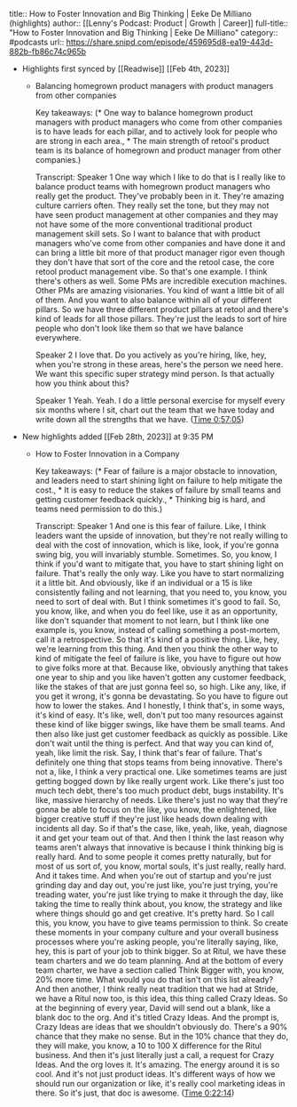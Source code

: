 title:: How to Foster Innovation and Big Thinking | Eeke De Milliano (highlights)
author:: [[Lenny's Podcast: Product | Growth | Career]]
full-title:: "How to Foster Innovation and Big Thinking | Eeke De Milliano"
category:: #podcasts
url:: https://share.snipd.com/episode/459695d8-ea19-443d-882b-fb86c74c965b

- Highlights first synced by [[Readwise]] [[Feb 4th, 2023]]
	- Balancing homegrown product managers with product managers from other companies
	  
	  Key takeaways:
	  (* One way to balance homegrown product managers with product managers who come from other companies is to have leads for each pillar, and to actively look for people who are strong in each area., * The main strength of retool's product team is its balance of homegrown and product manager from other companies.)
	  
	  Transcript:
	  Speaker 1
	  One way which I like to do that is I really like to balance product teams with homegrown product managers who really get the product. They've probably been in it. They're amazing culture carriers often. They really set the tone, but they may not have seen product management at other companies and they may not have some of the more conventional traditional product management skill sets. So I want to balance that with product managers who've come from other companies and have done it and can bring a little bit more of that product manager rigor even though they don't have that sort of the core and the retool case, the core retool product management vibe. So that's one example. I think there's others as well. Some PMs are incredible execution machines. Other PMs are amazing visionaries. You kind of want a little bit of all of them. And you want to also balance within all of your different pillars. So we have three different product pillars at retool and there's kind of leads for all those pillars. They're just the leads to sort of hire people who don't look like them so that we have balance everywhere.
	  
	  Speaker 2
	  I love that. Do you actively as you're hiring, like, hey, when you're strong in these areas, here's the person we need here. We want this specific super strategy mind person. Is that actually how you think about this?
	  
	  Speaker 1
	  Yeah. Yeah. I do a little personal exercise for myself every six months where I sit, chart out the team that we have today and write down all the strengths that we have. ([Time 0:57:05](https://share.snipd.com/snip/9dbabe4e-b15a-41be-bd8c-155e6c4846f9))
- New highlights added [[Feb 28th, 2023]] at 9:35 PM
	- How to Foster Innovation in a Company
	  
	  Key takeaways:
	  (* Fear of failure is a major obstacle to innovation, and leaders need to start shining light on failure to help mitigate the cost., * It is easy to reduce the stakes of failure by small teams and getting customer feedback quickly., * Thinking big is hard, and teams need permission to do this.)
	  
	  Transcript:
	  Speaker 1
	  And one is this fear of failure. Like, I think leaders want the upside of innovation, but they're not really willing to deal with the cost of innovation, which is like, look, if you're gonna swing big, you will invariably stumble. Sometimes. So, you know, I think if you'd want to mitigate that, you have to start shining light on failure. That's really the only way. Like you have to start normalizing it a little bit. And obviously, like if an individual or a 15 is like consistently failing and not learning, that you need to, you know, you need to sort of deal with. But I think sometimes it's good to fail. So, you know, like, and when you do feel like, use it as an opportunity, like don't squander that moment to not learn, but I think like one example is, you know, instead of calling something a post-mortem, call it a retrospective. So that it's kind of a positive thing. Like, hey, we're learning from this thing. And then you think the other way to kind of mitigate the feel of failure is like, you have to figure out how to give folks more at that. Because like, obviously anything that takes one year to ship and you like haven't gotten any customer feedback, like the stakes of that are just gonna feel so, so high. Like any, like, if you get it wrong, it's gonna be devastating. So you have to figure out how to lower the stakes. And I honestly, I think that's, in some ways, it's kind of easy. It's like, well, don't put too many resources against these kind of like bigger swings, like have them be small teams. And then also like just get customer feedback as quickly as possible. Like don't wait until the thing is perfect. And that way you can kind of, yeah, like limit the risk. Say, I think that's fear of failure. That's definitely one thing that stops teams from being innovative. There's not a, like, I think a very practical one. Like sometimes teams are just getting bogged down by like really urgent work. Like there's just too much tech debt, there's too much product debt, bugs instability. It's like, massive hierarchy of needs. Like there's just no way that they're gonna be able to focus on the like, you know, the enlightened, like bigger creative stuff if they're just like heads down dealing with incidents all day. So if that's the case, like, yeah, like, yeah, diagnose it and get your team out of that. And then I think the last reason why teams aren't always that innovative is because I think thinking big is really hard. And to some people it comes pretty naturally, but for most of us sort of, you know, mortal souls, it's just really, really hard. And it takes time. And when you're out of startup and you're just grinding day and day out, you're just like, you're just trying, you're treading water, you're just like trying to make it through the day, like taking the time to really think about, you know, the strategy and like where things should go and get creative. It's pretty hard. So I call this, you know, you have to give teams permission to think. So create these moments in your company culture and your overall business processes where you're asking people, you're literally saying, like, hey, this is part of your job to think bigger. So at Ritul, we have these team charters and we do team planning. And at the bottom of every team charter, we have a section called Think Bigger with, you know, 20% more time. What would you do that isn't on this list already? And then another, I think really neat tradition that we had at Stride, we have a Ritul now too, is this idea, this thing called Crazy Ideas. So at the beginning of every year, David will send out a blank, like a blank doc to the org. And it's titled Crazy Ideas. And the prompt is, Crazy Ideas are ideas that we shouldn't obviously do. There's a 90% chance that they make no sense. But in the 10% chance that they do, they will make, you know, a 10 to 100 X difference for the Ritul business. And then it's just literally just a call, a request for Crazy Ideas. And the org loves it. It's amazing. The energy around it is so cool. And it's not just product ideas. It's different ways of how we should run our organization or like, it's really cool marketing ideas in there. So it's just, that doc is awesome. ([Time 0:22:14](https://share.snipd.com/snip/909cb35f-3bc3-4749-95ca-653fdd324dbb))